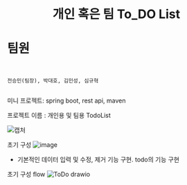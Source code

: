 <h1 align="center">개인 혹은 팀 To_DO List</h1>


팀원
=======
```


전승민(팀장), 박대호, 김민성, 심규혁


```


미니 프로젝트: spring boot, rest api, maven


프로젝트 이름 : 개인용 및 팀용 TodoList


![캡처](https://github.com/CoffeerLatte/git-4team/assets/125641153/9225727a-c756-491b-a76a-651649f2b6c6)




초기 구성
![image](https://github.com/CoffeerLatte/git-4team/assets/125641153/76007f30-4c8a-4c18-9863-cff0406a49d2)

* 기본적인 데이터 입력 및 수정, 제거 기능 구현. todo의 기능 구현


초기 구성 flow
![ToDo drawio](https://github.com/CoffeerLatte/git-4team/assets/125641153/4622d319-03b1-45a9-8d81-05c3bcb5e450)
